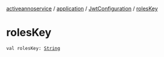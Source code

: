 [activeannoservice](../../index.md) / [application](../index.md) / [JwtConfiguration](index.md) / [rolesKey](./roles-key.md)

# rolesKey

`val rolesKey: `[`String`](https://kotlinlang.org/api/latest/jvm/stdlib/kotlin/-string/index.html)